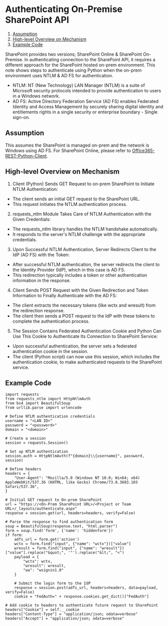 # Authenticating On-Premise SharePoint API
1. [Assumption](#Assumption)
2. [High-level Overview on Mechanism](#High-level-Overview-on-Mechanism)
3. [Example Code](#Example-Code)

SharePoint provides two versions; SharePoint Online & SharePoint On-Premise.
In authenticating connection to the SharePoint API, it requires a different approach for the SharePoint hosted on-prem environment.
This note shows steps to authenticate using Python when the on-prem environment uses NTLM & AD FS for authentication.

- NTLM: NT (New Technology) LAN Manager (NTLM) is a suite of Microsoft security protocols intended to provide authentication to users in a Windows network.
- AD FS: Active Directory Federation Service (AD FS) enables Federated Identity and Access Management by securely sharing digital identity and entitlements rights in a single security or enterprise boundary - Single sign-on.

## Assumption
This assumes the SharePoint is managed on-prem and the network is Windows using AD FS. For SharePoint Online, please refer to [Office365-REST-Python-Client](https://pypi.org/project/Office365-REST-Python-Client/).

## High-level Overview on Mechanism
1. Client (Python) Sends GET Request to on-prem SharePoint to Initiate NTLM Authentication:
- The client sends an initial GET request to the SharePoint URL.
- This request initiates the NTLM authentication process.

2. requests_ntlm Module Takes Care of NTLM Authentication with the Given Credentials:
- The requests_ntlm library handles the NTLM handshake automatically.
- It responds to the server's NTLM challenge with the appropriate credentials.

3. Upon Successful NTLM Authentication, Server Redirects Client to the IdP (AD FS) with the Token:
- After successful NTLM authentication, the server redirects the client to the Identity Provider (IdP), which in this case is AD FS.
- This redirection typically includes a token or other authentication information in the response.

4. Client Sends POST Request with the Given Redirection and Token Information to Finally Authenticate with the AD FS:
- The client extracts the necessary tokens (like wctx and wresult) from the redirection response.
- The client then sends a POST request to the IdP with these tokens to complete the authentication process.

5. The Session Contains Federated Authentication Cookie and Python Can Use This Cookie to Authenticate Its Connection to SharePoint Service:
- Upon successful authentication, the server sets a federated authentication cookie in the session.
- The client (Python script) can now use this session, which includes the authentication cookie, to make authenticated requests to the SharePoint service.

## Example Code
    import requests
    from requests_ntlm import HttpNtlmAuth
    from bs4 import BeautifulSoup
    from urllib.parse import urlencode
    
    # Define NTLM authentication credentials
    username = "<LAN ID>"
    password = "<password>"
    domain = "<domain>"
    
    # Create a session
    session = requests.Session()
    
    # Set up NTLM authentication
    session.auth = HttpNtlmAuth(f"{domain}\\{username}", password, session)
    
    # Define headers
    headers = {
        "User-Agent": "Mozilla/5.0 (Windows NT 10.0; Win64; x64) AppleWebKit/537.36 (KHTML, like Gecko) Chrome/73.0.3683.103 Safari/537.36",
    }
    
    # Initial GET request to On-prem SharePoint
    url = "https://<On-Prem SharePoint URL>/<Project or Team URL>/_layouts/authenticate.aspx"
    response = session.get(url, headers=headers, verify=False)    

    # Parse the response to find authentication form
    soup = BeautifulSoup(response.text, "html.parser")
    form = soup.find('form', {'name': 'hiddenform'})
    if form:
        adfs_url = form.get('action')
        wctx = form.find("input", {"name": "wctx"})["value"]
        wresult = form.find("input", {"name": "wresult"})["value"].replace("&quot;", '"').replace("&lt;", "<")
        payload = {
            "wctx": wctx,
            "wresult": wresult,
            "wa": "wsignin1.0"
        }
    
        # Submit the login form to the IdP
        response = session.post(adfs_url, headers=headers, data=payload, verify=False)
        cookie = "FedAuth=" + response.cookies.get_dict()["FedAuth"]

    # Add cookie to headers to authenticate future request to SharePoint
    headers["Cookie"] = self.__cookie
    headers["Content-Type"] = "application/json; odata=verbose"
    headers["Accept"] = "application/json; odata=verbose"

